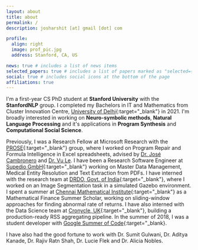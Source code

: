 ```yaml
---
layout: about
title: about
permalink: /
description: josharshit [at] gmail [dot] com

profile:
  align: right
  image: prof_pic.jpg
  address: Stanford, CA, US

news: true # includes a list of news items
selected_papers: true # includes a list of papers marked as "selected={true}"
social: true # includes social icons at the bottom of the page
affiliations: true
---
```


I'm a first-year CS PhD student at **Stanford University** with the **StanfordNLP** group.
I completed my Bachelors in IT and Mathematics from Cluster Innovation Centre, [University of Delhi](https://du.ac.in){:target="\_blank"} in 2021.
I'm broadly interested in working on **Neuro-symbolic methods**, **Natural Language Processing** and it's applications in **Program Synthesis** and **Computational Social Science**.

Previously, I was a Research Fellow at Microsoft Research with the [PROSE](https://www.microsoft.com/en-us/research/group/prose/){:target="\_blank"} group, where I worked on Program Repair and Formula Intelligence in Excel spreadsheets, advised by [Dr. José Cambronero](https://www.josecambronero.com/) and [Dr. Vu Le](https://www.vuminhle.com/).
I have been a Research Software Engineer at [Supedio GmbH](https://supedio.com){:target="\_blank"} working on Master Data Management, Medical Entity Resolution and Text Extraction from PDFs.
I have interned with the research team at [DRDO, Govt. of India](https://www.drdo.gov.in/home){:target="\_blank"}, where I worked on an Image Segmentation task in a simulated Gazebo environment.
I spent a summer at [Chennai Mathematical Institute](https://www.cmi.ac.in/){:target="\_blank"} as a Mathematical Finance Summer Scholar, working on sliding-window approaches for finding abnormal rate of returns.
I have also interned with the Data Science team at [Cronycle, UK](https://cronycle.com){:target="\_blank"}, building a production-ready RSS aggregating pipeline. In the summer of 2018, I was a student developer with [Google Summer of Code](https://summerofcode.withgoogle.com/){:target="\_blank}.

I have also had the good fortune to work with Dr. Sumit Gulwani, Dr. Aditya Kanade, Dr. Rajiv Ratn Shah, Dr. Lucie Flek and Dr. Alicia Nobles.
